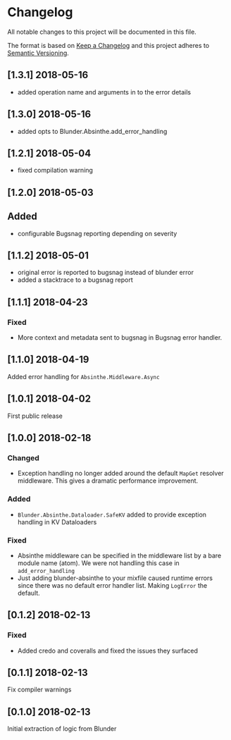 # Changelog
All notable changes to this project will be documented in this file.

The format is based on [Keep a Changelog](http://keepachangelog.com/en/1.0.0/)
and this project adheres to [Semantic Versioning](http://semver.org/spec/v2.0.0.html).
## [1.3.1] 2018-05-16
- added operation name and arguments in to the error details

## [1.3.0] 2018-05-16
- added opts to Blunder.Absinthe.add_error_handling

## [1.2.1] 2018-05-04
- fixed compilation warning

## [1.2.0] 2018-05-03
## Added
- configurable Bugsnag reporting depending on severity

## [1.1.2] 2018-05-01
- original error is reported to bugsnag instead of blunder error
- added a stacktrace to a bugsnag report

## [1.1.1] 2018-04-23
### Fixed
- More context and metadata sent to bugsnag in Bugsnag error handler.

## [1.1.0] 2018-04-19
Added error handling for `Absinthe.Middleware.Async`

## [1.0.1] 2018-04-02
First public release

## [1.0.0] 2018-02-18
### Changed
- Exception handling no longer added around the default `MapGet` resolver middleware. This gives a dramatic performance improvement.
### Added
- `Blunder.Absinthe.Dataloader.SafeKV` added to provide exception handling in KV Dataloaders
### Fixed
- Absinthe middleware can be specified in the middleware list by a bare module name (atom). We were not handling this case in `add_error_handling`
- Just adding blunder-absinthe to your mixfile caused runtime errors since there was no default error handler list. Making `LogError` the default.

## [0.1.2] 2018-02-13
### Fixed
- Added credo and coveralls and fixed the issues they surfaced

## [0.1.1] 2018-02-13
Fix compiler warnings

## [0.1.0] 2018-02-13
Initial extraction of logic from Blunder
